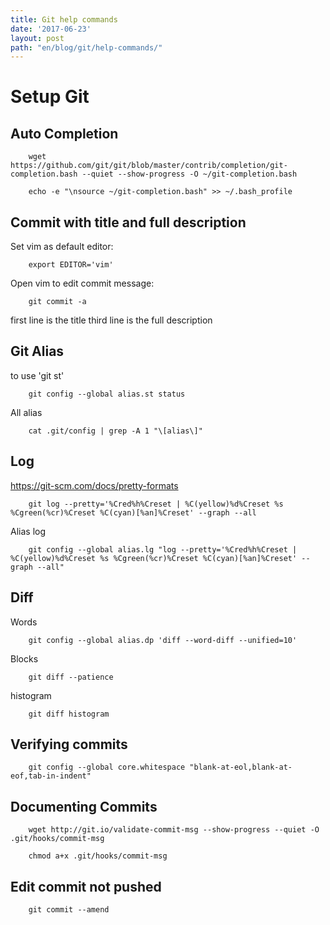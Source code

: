 ```yaml
---
title: Git help commands
date: '2017-06-23'
layout: post
path: "en/blog/git/help-commands/"
---
```


# Setup Git

## Auto Completion

```
    wget https://github.com/git/git/blob/master/contrib/completion/git-completion.bash --quiet --show-progress -O ~/git-completion.bash
```

```
    echo -e "\nsource ~/git-completion.bash" >> ~/.bash_profile
```

## Commit with title and full description
Set vim as default editor:
```
    export EDITOR='vim'
```

Open vim to edit commit message:
```
    git commit -a
```
first line is the title
third line is the full description


## Git Alias
to use 'git st'
```
    git config --global alias.st status
```

All alias
```
    cat .git/config | grep -A 1 "\[alias\]"
```

## Log
https://git-scm.com/docs/pretty-formats
```
    git log --pretty='%Cred%h%Creset | %C(yellow)%d%Creset %s %Cgreen(%cr)%Creset %C(cyan)[%an]%Creset' --graph --all
```
Alias log
```
    git config --global alias.lg "log --pretty='%Cred%h%Creset | %C(yellow)%d%Creset %s %Cgreen(%cr)%Creset %C(cyan)[%an]%Creset' --graph --all"
```

## Diff
Words
```
    git config --global alias.dp 'diff --word-diff --unified=10'
```

Blocks
```
    git diff --patience
```

histogram
```
    git diff histogram
```

## Verifying commits

```
    git config --global core.whitespace "blank-at-eol,blank-at-eof,tab-in-indent"
```

## Documenting Commits
```
    wget http://git.io/validate-commit-msg --show-progress --quiet -O .git/hooks/commit-msg
```
```
    chmod a+x .git/hooks/commit-msg
```

## Edit commit not pushed
```
    git commit --amend
```